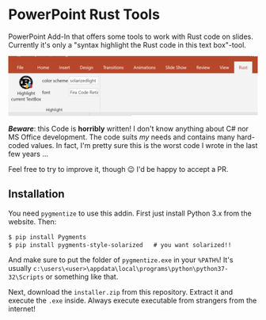 PowerPoint Rust Tools
=====================

PowerPoint Add-In that offers some tools to work with Rust code on slides. Currently it's only a "syntax highlight the Rust code in this text box"-tool.

![scrot](https://github.com/LukasKalbertodt/powerpoint-rust-tools/blob/master/screenshot.png)

***Beware***: this Code is **horribly** written! I don't know anything about C# nor MS Office development. The code suits *my* needs and contains many hard-coded values. In fact, I'm pretty sure this is the worst code I wrote in the last few years ...

Feel free to try to improve it, though :wink: I'd be happy to accept a PR.

## Installation

You need `pygmentize` to use this addin. First just install Python 3.x from the website. Then:

```
$ pip install Pygments
$ pip install pygments-style-solarized   # you want solarized!!
```

And make sure to put the folder of `pygmentize.exe` in your `%PATH%`! It's usually `c:\users\<user>\appdata\local\programs\python\python37-32\Scripts` or something like that.

Next, download the `installer.zip` from this repository. Extract it and execute the `.exe` inside. Always execute executable from strangers from the internet!
